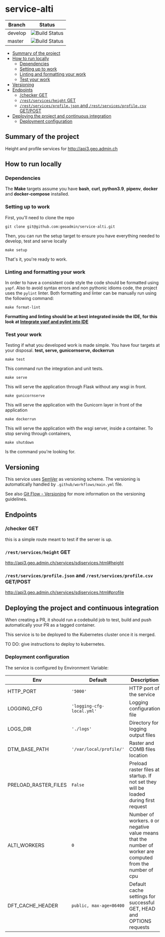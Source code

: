 # service-alti

| Branch | Status |
|--------|-----------|
| develop | ![Build Status](https://codebuild.eu-central-1.amazonaws.com/badges?uuid=eyJlbmNyeXB0ZWREYXRhIjoiK2FITjNBUmhiQ2J2cjdwM3hsT1ByeStsZkFSaVFHcTBzSDBrNSs3RDAwZm1penhYVzJiWVhmRHJaYmZDRm1Ed1MwdGIxVVYxc294dFA2aWhnTUtXRUFNPSIsIml2UGFyYW1ldGVyU3BlYyI6IkNXTmIrTlptaHBnVE5kQkMiLCJtYXRlcmlhbFNldFNlcmlhbCI6MX0%3D&branch=develop) |
| master | ![Build Status](https://codebuild.eu-central-1.amazonaws.com/badges?uuid=eyJlbmNyeXB0ZWREYXRhIjoiK2FITjNBUmhiQ2J2cjdwM3hsT1ByeStsZkFSaVFHcTBzSDBrNSs3RDAwZm1penhYVzJiWVhmRHJaYmZDRm1Ed1MwdGIxVVYxc294dFA2aWhnTUtXRUFNPSIsIml2UGFyYW1ldGVyU3BlYyI6IkNXTmIrTlptaHBnVE5kQkMiLCJtYXRlcmlhbFNldFNlcmlhbCI6MX0%3D&branch=master) |

- [Summary of the project](#summary-of-the-project)
- [How to run locally](#how-to-run-locally)
  - [Dependencies](#dependencies)
  - [Setting up to work](#setting-up-to-work)
  - [Linting and formatting your work](#linting-and-formatting-your-work)
  - [Test your work](#test-your-work)
- [Versioning](#versioning)
- [Endpoints](#endpoints)
  - [/checker GET](#checker-get)
  - [`/rest/services/height` GET](#restservicesheight-get)
  - [`/rest/services/profile.json` and `/rest/services/profile.csv` GET/POST](#restservicesprofilejson-and-restservicesprofilecsv-getpost)
- [Deploying the project and continuous integration](#deploying-the-project-and-continuous-integration)
  - [Deployment configuration](#deployment-configuration)

## Summary of the project

Height and profile services for http://api3.geo.admin.ch

## How to run locally

### Dependencies

The **Make** targets assume you have **bash**, **curl**, **python3.9**, **pipenv**, **docker** and **docker-compose** installed.

### Setting up to work

First, you'll need to clone the repo

    git clone git@github.com:geoadmin/service-alti.git

Then, you can run the setup target to ensure you have everything needed to develop, test and serve locally

    make setup

That's it, you're ready to work.

### Linting and formatting your work

In order to have a consistent code style the code should be formatted using `yapf`. Also to avoid syntax errors and non
pythonic idioms code, the project uses the `pylint` linter. Both formatting and linter can be manually run using the
following command:

    make format-lint

**Formatting and linting should be at best integrated inside the IDE, for this look at
[Integrate yapf and pylint into IDE](https://github.com/geoadmin/doc-guidelines/blob/master/PYTHON.md#yapf-and-pylint-ide-integration)**

### Test your work

Testing if what you developed work is made simple. You have four targets at your disposal. **test, serve, gunicornserve, dockerrun**

    make test

This command run the integration and unit tests.

    make serve

This will serve the application through Flask without any wsgi in front.

    make gunicornserve

This will serve the application with the Gunicorn layer in front of the application

    make dockerrun

This will serve the application with the wsgi server, inside a container.
To stop serving through containers,

    make shutdown

Is the command you're looking for.

## Versioning

This service uses [SemVer](https://semver.org/) as versioning scheme. The versioning is automatically handled by `.github/workflows/main.yml` file.

See also [Git Flow - Versioning](https://github.com/geoadmin/doc-guidelines/blob/master/GIT_FLOW.md#versioning) for more information on the versioning guidelines.

## Endpoints

### /checker GET

this is a simple route meant to test if the server is up.

### `/rest/services/height` GET

http://api3.geo.admin.ch/services/sdiservices.html#height

### `/rest/services/profile.json` and `/rest/services/profile.csv` GET/POST

http://api3.geo.admin.ch/services/sdiservices.html#profile

## Deploying the project and continuous integration

When creating a PR, it should run a codebuild job to test, build and push automatically your PR as a tagged container.

This service is to be deployed to the Kubernetes cluster once it is merged.

TO DO: give instructions to deploy to kubernetes.

### Deployment configuration

The service is configured by Environment Variable:

| Env                  | Default                   | Description                            |
|----------------------|---------------------------|----------------------------------------|
| HTTP_PORT            | `'5000'`                  | HTTP port of the service               |
| LOGGING_CFG          | `'logging-cfg-local.yml'` | Logging configuration file             |
| LOGS_DIR             | `'./logs'`                | Directory for logging output files     |
| DTM_BASE_PATH        | `'/var/local/profile/'`   | Raster and COMB files location         |
| PRELOAD_RASTER_FILES | `False`                   | Preload raster files at startup. If not set they will be loaded during first request |
| ALTI_WORKERS         | `0`                       | Number of workers. `0` or negative value means that the number of worker are computed from the number of cpu |
| DFT_CACHE_HEADER     | `public, max-age=86400`   | Default cache settings for successful GET, HEAD and OPTIONS requests |
